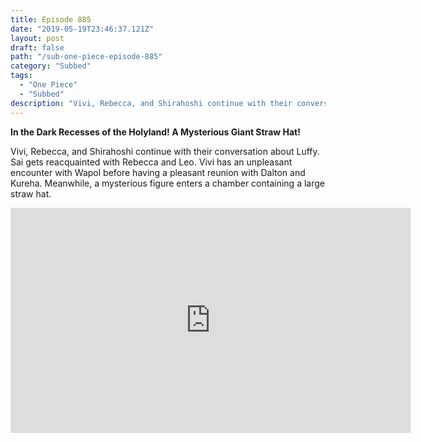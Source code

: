 ```yaml
---
title: Episode 885
date: "2019-05-19T23:46:37.121Z"
layout: post
draft: false
path: "/sub-one-piece-episode-885"
category: "Subbed"
tags:
  - "One Piece"
  - "Subbed"
description: "Vivi, Rebecca, and Shirahoshi continue with their conversation about Luffy. Sai gets reacquainted with Rebecca and Leo. Vivi has an unpleasant encounter with Wapol before having a pleasant reunion with Dalton and Kureha. Meanwhile, a mysterious figure enters a chamber containing a large straw hat."
---
```

**In the Dark Recesses of the Holyland! A Mysterious Giant Straw Hat!**
<p>
Vivi, Rebecca, and Shirahoshi continue with their conversation about Luffy. Sai gets reacquainted with Rebecca and Leo. Vivi has an unpleasant encounter with Wapol before having a pleasant reunion with Dalton and Kureha. Meanwhile, a mysterious figure enters a chamber containing a large straw hat.
</p>
<iframe width="640" height="360" src="https://www.rapidvideo.com/e/G3T4W3KAOW" frameborder="0" marginwidth=0 marginheight=0 scrolling=no allowfullscreen></iframe>

